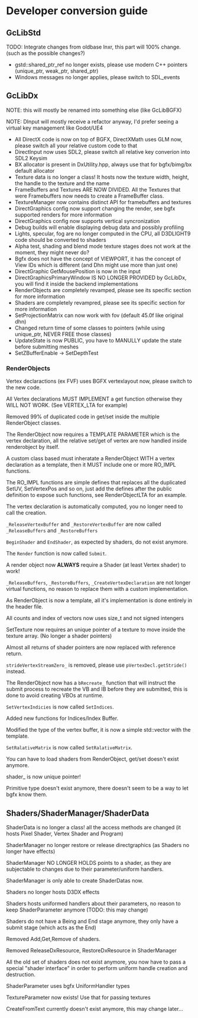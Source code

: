 # Developer conversion guide

## GcLibStd
TODO: Integrate changes from oldbase lnxr, this part will 100% change. (such as the possible changes?)

- gstd::shared_ptr_ref no longer exists, please use modern C++ pointers (unique_ptr, weak_ptr, shared_ptr)
- Windows messages no longer applies, please switch to SDL_events

## GcLibDx
NOTE: this will mostly be renamed into something else (like GcLibBGFX)

NOTE: DInput will mostly receive a refactor anyway, I'd prefer seeing a virtual key management like Godot/UE4

- All DirectX code is now on top of BGFX, DirectXMath uses GLM now, please switch all your relative custom code to that
- DirectInput now uses SDL2, please switch all relative key converion into SDL2 Keysim
- BX allocator is present in DxUtility.hpp, always use that for bgfx/bimg/bx default allocator
- Texture data is no longer a class! It hosts now the texture width, height, the handle to the texture and the name
- FrameBuffers and Textures ARE NOW DIVIDED. All the Textures that were Framebuffers now needs to create a FrameBuffer class.
- TextureManager now contains distinct API for framebuffers and textures
- DirectGraphics config now support changing the render, see bgfx supported renders for more information
- DirectGraphics config now supports vertical syncronization
- Debug builds will enable displaying debug data and possibly profiling
- Lights, specular, fog are no longer computed in the CPU, all D3DLIGHT9 code should be converted to shaders
- Alpha test, shading and blend mode texture stages does not work at the moment, they might never do?
- Bgfx does not have the concept of VIEWPORT, it has the concept of View IDs which is different (and Dhn might use more than just one)
- DirectGraphic GetMousePosition is now in the input
- DirectGraphicsPrimaryWindow IS NO LONGER PROVIDED by GcLibDx, you will find it inside the backend implementations
- RenderObjects are completely revamped, please see its specific section for more information
- Shaders are completely revampred, please see its specific section for more information
- SetProjectionMatrix can now work with fov (default 45.0f like original dhn)
- Changed return time of some classes to pointers (while using unique_ptr, NEVER FREE those classes)
- UpdateState is now PUBLIC, you have to MANULLY update the state before submitting meshes
- SetZBufferEnable -> SetDepthTest

### RenderObjects
Vertex declaractions (ex FVF) uses BGFX vertexlayout now, please switch to the new code.

All Vertex declarations MUST IMPLEMENT a get function otherwise they WILL NOT WORK. (See VERTEX_LTA for example)

Removed 99% of duplicated code in get/set inside the multiple RenderObject classes.

The RenderObject now requires a TEMPLATE PARAMETER which is the vertex declaration, all the
relative set/get of vertex are now handled inside renderobject by itself.

A custom class based must inheratate a RenderObject WITH a vertex declaration as a template, then
it MUST include one or more RO_IMPL functions.

The RO_IMPL functions are simple defines that replaces all the duplicated SetUV, SetVertexPos and so on,
just add the defines after the public definition to expose such functions, see RenderObjectLTA for an example.

The vertex declaration is automatically computed, you no longer need to call the creation.

`_ReleaseVertexBuffer` and `_RestoreVertexBuffer` are now called `_ReleaseBuffers` and `_RestoreBuffers`

`BeginShader` and `EndShader`, as expected by shaders, do not exist anymore.

The `Render` function is now called `Submit`.

A render object now **ALWAYS** require a Shader (at least Vertex shader) to work!

`_ReleaseBuffers`, `_RestoreBuffers`, `_CreateVertexDeclaration` are not longer virtual functions, no reason to
replace them with a custom implementation.

As RenderObject is now a template, all it's implementation is done entirely in the header file.

All counts and index of vectors now uses size_t and not signed intengers

SetTexture now requires an unique pointer of a texture to move inside the texture array. (No longer a shader pointers)

Almost all returns of shader pointers are now replaced with reference return.

`strideVertexStreamZero_` is removed, please use `pVertexDecl.getStride()` instead.

The RenderObject now has a `bRecreate_` function that will instruct the submit process to recreate the
VB and IB before they are submitted, this is done to avoid creating VBOs at runtime.

`SetVertexIndicies` is now called `SetIndices`.

Added new functions for Indices/Index Buffer.

Modified the type of the vertex buffer, it is now a simple std::vector with the template.

`SetRalativeMatrix` is now called `SetRalativeMatrix`.

You can have to load shaders from RenderObject, get/set doesn't exist anymore.

shader_ is now unique pointer!

Primitive type doesn't exist anymore, there doesn't seem to be a way to let bgfx know them.

## Shaders/ShaderManager/ShaderData

ShaderData is no longer a class! all the access methods are changed (it hosts Pixel Shader, Vertex Shader and Program)

ShaderManager no longer restore or release directgraphics (as Shaders no longer have effects)

ShaderManager NO LONGER HOLDS points to a shader, as they are subjectable to changes due to their parameter/uniform handlers.

ShaderManager is only able to create ShaderDatas now.

Shaders no longer hosts D3DX effects

Shaders hosts uniformed handlers about their parameters, no reason to keep ShaderParameter anymore (TODO: this may change)

Shaders do not have a Being and End stage anymore, they only have a submit stage (which acts as the End)

Removed Add,Get,Remove of shaders.

Removed ReleaseDxResource, RestoreDxResource in ShaderManager

All the old set of shaders does not exist anymore, you now have to pass a special "shader interface" in order
to perform uniform handle creation and destruction.

ShaderParameter uses bgfx UniformHandler types

TextureParameter now exists! Use that for passing textures

CreateFromText currently doesn't exist anymore, this may change later...
